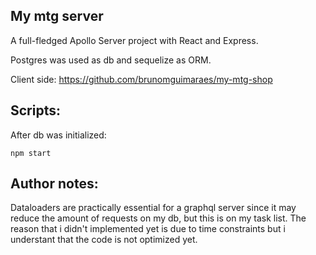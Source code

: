 ## My mtg server
A full-fledged Apollo Server project with React and Express.

Postgres was used as db and sequelize as ORM.

Client side: https://github.com/brunomguimaraes/my-mtg-shop

## Scripts:

After db was initialized:

`npm start`

## Author notes:

Dataloaders are practically essential for a graphql server since it may reduce the amount of requests on my db, but this is on my task list. The reason that i didn't implemented yet is due to time constraints but i understant that the code is not optimized yet.


